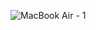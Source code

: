 ![MacBook Air - 1](https://github.com/user-attachments/assets/6b9e2aa2-b5c0-4ca4-bac3-4f0a8445615d)
